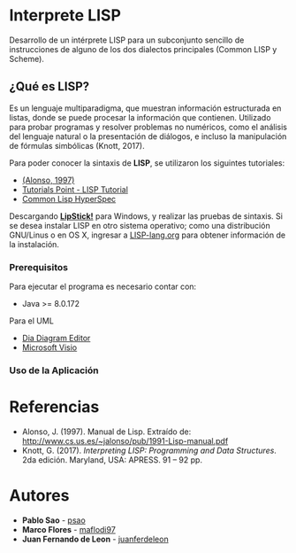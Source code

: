 # Interprete LISP
Desarrollo de un intérprete LISP para un subconjunto sencillo de instrucciones de alguno de los dos dialectos principales (Common LISP y Scheme).

## ¿Qué es LISP?
Es un lenguaje multiparadigma, que muestran información estructurada en listas, donde se puede procesar la información que contienen. Utilizado para probar programas y resolver problemas no numéricos, como el análisis del lenguaje natural o la presentación de diálogos, e incluso la manipulación de fórmulas simbólicas (Knott, 2017).

Para poder conocer la sintaxis de **LISP**, se utilizaron los siguintes tutoriales:

* [(Alonso, 1997)](#referencias)
* [Tutorials Point - LISP Tutorial](https://www.tutorialspoint.com/lisp/lisp_program_structure.htm)
* [Common Lisp HyperSpec](http://clhs.lisp.se/Body/c_conses.htm)

Descargando [**LipStick!**](http://www.iqool.de/lispstick.html#sec-1) para Windows, y realizar las pruebas de sintaxis. Si se desea instalar LISP en otro sistema operativo; como una distribución GNU/Linus o en OS X, ingresar a [LISP-lang.org](https://lisp-lang.org/learn/getting-started/) para obtener información de la instalación.


### Prerequisitos

Para ejecutar el programa es necesario contar con:

* Java >= 8.0.172

Para el UML
* [Dia Diagram Editor](https://sourceforge.net/projects/dia-installer/)
* [Microsoft Visio](https://products.office.com/es/visio/flowchart-software)  

### Uso de la Aplicación




# Referencias

* Alonso, J. (1997). Manual de Lisp. Extraído de: http://www.cs.us.es/~jalonso/pub/1991-Lisp-manual.pdf
* Knott, G. (2017). _Interpreting LISP: Programming and Data Structures_. 2da edición. Maryland, USA: APRESS. 91 – 92 pp.


# Autores

* **Pablo Sao** - [psao](https://github.com/psao)
* **Marco Flores** - [maflodi97](https://github.com/maflodi97)
* **Juan Fernando de Leon** - [juanferdeleon](https://github.com/juanferdeleon)


